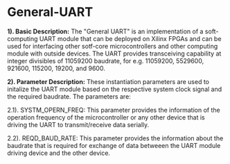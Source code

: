 # General-UART
**1). Basic Description:** The "General UART" is an implementation of a soft-computing UART module that can be deployed on Xilinx FPGAs and can be used for interfacing other sotf-core microcontrollers and other computing module with outside devices. The UART provides transceiving capability at integer divisibles of 11059200 baudrate, for e.g. 11059200, 5529600, 921600, 115200, 19200, and 9600.


**2). Parameter Description:** These instantiation parameters are used to initalize the UART module based on the respective system clock signal and the required baudrate. The parameters are:

2.1). SYSTM_OPERN_FREQ: This parameter provides the information of the operation frequency of the microcontroller or any other device that is driving the UART to transmit/receive data serially.

2.2). REQD_BAUD_RATE: This parameter provides the information about the baudrate that is required for exchange of data betweeen the UART module driving device and the other device.
